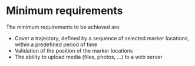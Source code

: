 # Minimum requirements

The minimum requirements to be achieved are:

* Cover a  trajectory, defined by a sequence of selected marker locations, within a predefined period of time
* Validation of the position of the marker locations
* The ability to upload media \(files, photos, ...\) to a web server



